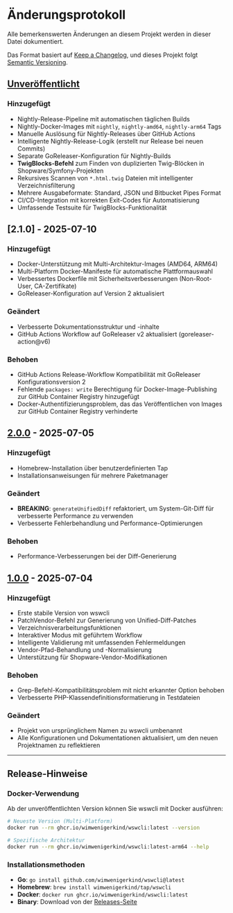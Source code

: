# Änderungsprotokoll

Alle bemerkenswerten Änderungen an diesem Projekt werden in dieser Datei dokumentiert.

Das Format basiert auf [Keep a Changelog](https://keepachangelog.com/en/1.0.0/),
und dieses Projekt folgt [Semantic Versioning](https://semver.org/spec/v2.0.0.html).

## [Unveröffentlicht]

### Hinzugefügt
- Nightly-Release-Pipeline mit automatischen täglichen Builds
- Nightly-Docker-Images mit `nightly`, `nightly-amd64`, `nightly-arm64` Tags
- Manuelle Auslösung für Nightly-Releases über GitHub Actions
- Intelligente Nightly-Release-Logik (erstellt nur Release bei neuen Commits)
- Separate GoReleaser-Konfiguration für Nightly-Builds
- **TwigBlocks-Befehl** zum Finden von duplizierten Twig-Blöcken in Shopware/Symfony-Projekten
- Rekursives Scannen von `*.html.twig` Dateien mit intelligenter Verzeichnisfilterung
- Mehrere Ausgabeformate: Standard, JSON und Bitbucket Pipes Format
- CI/CD-Integration mit korrekten Exit-Codes für Automatisierung
- Umfassende Testsuite für TwigBlocks-Funktionalität

## [2.1.0] - 2025-07-10

### Hinzugefügt
- Docker-Unterstützung mit Multi-Architektur-Images (AMD64, ARM64)
- Multi-Platform Docker-Manifeste für automatische Plattformauswahl
- Verbessertes Dockerfile mit Sicherheitsverbesserungen (Non-Root-User, CA-Zertifikate)
- GoReleaser-Konfiguration auf Version 2 aktualisiert

### Geändert
- Verbesserte Dokumentationsstruktur und -inhalte
- GitHub Actions Workflow auf GoReleaser v2 aktualisiert (goreleaser-action@v6)

### Behoben
- GitHub Actions Release-Workflow Kompatibilität mit GoReleaser Konfigurationsversion 2
- Fehlende `packages: write` Berechtigung für Docker-Image-Publishing zur GitHub Container Registry hinzugefügt
- Docker-Authentifizierungsproblem, das das Veröffentlichen von Images zur GitHub Container Registry verhinderte

## [2.0.0] - 2025-07-05

### Hinzugefügt
- Homebrew-Installation über benutzerdefinierten Tap
- Installationsanweisungen für mehrere Paketmanager

### Geändert
- **BREAKING**: `generateUnifiedDiff` refaktoriert, um System-Git-Diff für verbesserte Performance zu verwenden
- Verbesserte Fehlerbehandlung und Performance-Optimierungen

### Behoben
- Performance-Verbesserungen bei der Diff-Generierung

## [1.0.0] - 2025-07-04

### Hinzugefügt
- Erste stabile Version von wswcli
- PatchVendor-Befehl zur Generierung von Unified-Diff-Patches
- Verzeichnisverarbeitungsfunktionen
- Interaktiver Modus mit geführtem Workflow
- Intelligente Validierung mit umfassenden Fehlermeldungen
- Vendor-Pfad-Behandlung und -Normalisierung
- Unterstützung für Shopware-Vendor-Modifikationen

### Behoben
- Grep-Befehl-Kompatibilitätsproblem mit nicht erkannter Option behoben
- Verbesserte PHP-Klassendefinitionsformatierung in Testdateien

### Geändert
- Projekt von ursprünglichem Namen zu wswcli umbenannt
- Alle Konfigurationen und Dokumentationen aktualisiert, um den neuen Projektnamen zu reflektieren

---

## Release-Hinweise

### Docker-Verwendung
Ab der unveröffentlichten Version können Sie wswcli mit Docker ausführen:

```bash
# Neueste Version (Multi-Platform)
docker run --rm ghcr.io/wimwenigerkind/wswcli:latest --version

# Spezifische Architektur
docker run --rm ghcr.io/wimwenigerkind/wswcli:latest-arm64 --help
```

### Installationsmethoden
- **Go**: `go install github.com/wimwenigerkind/wswcli@latest`
- **Homebrew**: `brew install wimwenigerkind/tap/wswcli`
- **Docker**: `docker run ghcr.io/wimwenigerkind/wswcli:latest`
- **Binary**: Download von der [Releases-Seite](https://github.com/wimwenigerkind/wswcli/releases)

[Unveröffentlicht]: https://github.com/wimwenigerkind/wswcli/compare/v2.0.0...HEAD
[2.0.0]: https://github.com/wimwenigerkind/wswcli/compare/v1.0.0...v2.0.0
[1.0.0]: https://github.com/wimwenigerkind/wswcli/releases/tag/v1.0.0